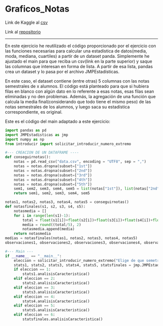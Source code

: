 # Graficos_Notas

Link de Kaggle al [csv](https://www.kaggle.com/datasets/sankha1998/student-semester-result)

Link al [repositorio](https://github.com/Xavitheforce/Graficos_Notas)
***

En este ejercicio he reutilizado el código proporcionado por el ejercicio con las funciones necesarias para calcular una estadística de datos(media, moda, mediana, cuartiles) a partir de un dataset panda. Simplemente he ajustado el main para que reciba un csv(link en la parte superior) y saque las columnas que interesan en forma de lista. A partir de esa lista, pandas crea un dataset y lo pasa por el archivo JMPEstadísticas.

En este caso, el dataset contiene (entre otras) 5 columnas con las notas semestrales de x alumnos. El código está planteado para que si hubiera filas en blanco con algún dato en lo referente a esas notas, esas filas sean eliminadas y no den problemas. Además, la agregación de una función que calcula la media final(considerando que todo tiene el mismo peso) de las notas semestrales de los alumnos, y luego saca su estadística correspondiente, es original.

Este es el código del main adaptado a este ejercicio:

```python
import pandas as pd
import JMPEstadisticas as jmp
import numpy as np
from introducir import solicitar_introducir_numero_extremo

#--- CREACION DE UN DATAFRAME ----
def conseguirnotas():
    notas = pd.read_csv("data.csv", encoding = "UTF8", sep = ",")
    notas = notas.dropna(subset=["1st"])
    notas = notas.dropna(subset=["2nd"])
    notas = notas.dropna(subset=["3rd"])
    notas = notas.dropna(subset=["4th"])
    notas = notas.dropna(subset=["5th"])
    sem1, sem2, sem3, sem4, sem5 = list(notas["1st"]), list(notas["2nd"]), list(notas["3rd"]), list(notas["4th"]), list(notas["5th"])
    return sem1, sem2, sem3, sem4, sem5

notas1, notas2, notas3, notas4, notas5 = conseguirnotas()
def notasfinales(s1, s2, s3, s4, s5):
    notasmedia = []
    for i in range(len(s1)-1):
        total = float(s1[i])+float(s2[i])+float(s3[i])+float(s4[i])+float(s5[i])
        media = round((total/5), 2)
        notasmedia.append(media)
    return notasmedia
medias = notasfinales(notas1, notas2, notas3, notas4, notas5)
observaciones1, observaciones2, observaciones3, observaciones4, observaciones5, observacionestotales = pd.DataFrame({'NOTAS':np.array(notas1)}), pd.DataFrame({'NOTAS':np.array(notas2)}), pd.DataFrame({'NOTAS':np.array(notas3)}), pd.DataFrame({'NOTAS':np.array(notas4)}), pd.DataFrame({'NOTAS':np.array(notas5)}), pd.DataFrame({'NOTAS':np.array(medias)})

#--- Main ---
if __name__ == "__main__":
    eleccion = solicitar_introducir_numero_extremo("Elige de que semetre quieres la estadística(1-5), o si la quieres de una media de cada semestre(6)", 1, 6)
    stats1, stats2, stats3, stats4, stats5, statsfinales = jmp.JMPEstadisticas(observaciones1['NOTAS']), jmp.JMPEstadisticas(observaciones2['NOTAS']), jmp.JMPEstadisticas(observaciones3['NOTAS']), jmp.JMPEstadisticas(observaciones4['NOTAS']), jmp.JMPEstadisticas(observaciones5['NOTAS']), jmp.JMPEstadisticas(observacionestotales['NOTAS'])
    if eleccion == 1:
        stats1.analisisCaracteristica()
    elif eleccion == 2:
        stats2.analisisCaracteristica()
    elif eleccion == 3:
        stats3.analisisCaracteristica()
    elif eleccion == 4:
        stats4.analisisCaracteristica()
    elif eleccion == 5:
        stats5.analisisCaracteristica()
    elif eleccion == 6:
        statsfinales.analisisCaracteristica()
```
